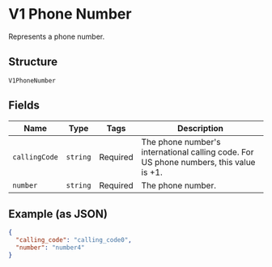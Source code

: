 <!-- Optimized: 2025-10-06 -->
<!-- RPM: 1.6.2.1.1.6.2.1_v1-phone-number_20251006 -->
<!-- Session: E2E RPM DNA Application -->
<!-- AOM: RND (Reggie & Dro) -->
<!-- COI: TECHNOLOGY -->
<!-- RPM: HIGH -->
<!-- ACTION: BUILD -->

# V1 Phone Number

Represents a phone number.

## Structure

`V1PhoneNumber`

## Fields

| Name | Type | Tags | Description |
|  --- | --- | --- | --- |
| `callingCode` | `string` | Required | The phone number's international calling code. For US phone numbers, this value is +1. |
| `number` | `string` | Required | The phone number. |

## Example (as JSON)

```json
{
  "calling_code": "calling_code0",
  "number": "number4"
}
```
